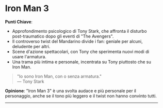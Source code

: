 # Iron Man 3 

 **Punti Chiave**: 
  - Approfondimento psicologico di Tony Stark, che affronta il disturbo post-traumatico dopo gli eventi di "The Avengers".
  - Il controverso twist del Mandarino divide i fan: geniale per alcuni, deludente per altri.
  - Scene d'azione spettacolari, con Tony che sperimenta nuovi modi di usare l'armatura.
  - Una trama più intima e personale, incentrata su Tony piuttosto che su Iron Man.

> "Io sono Iron Man, con o senza armatura."  
> — Tony Stark

**Opinione**: "Iron Man 3" è una svolta audace e più personale per il personaggio, anche se il tono più leggero e il twist non hanno convinto tutti.

---